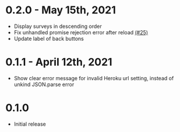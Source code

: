 # 0.2.0 - May 15th, 2021
* Display surveys in descending order
* Fix unhandled promise rejection error after reload [(#25)](https://github.com/SFDO-Community-Sprints/GrassRootsMobileSurveyApp/issues/25)
* Update label of back buttons

# 0.1.1 - April 12th, 2021
* Show clear error message for invalid Heroku url setting, instead of unkind JSON.parse error

# 0.1.0
* Initial release